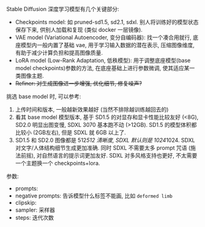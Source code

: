 Stable Diffusion 深度学习模型有几个关键部分:
- Checkpoints model: 如 pruned-sd1.5, sd2.1, sdxl. 别人将训练好的模型状态保存下来, 供别人加载和复现 (类似 docker 一层镜像).
- VAE model (Variational Autoencoder, 变分自编码器): 找一个凑合用就行, 底座模型内一般内置了基础 vae, 用于学习输入数据的潜在表示, 压缩图像维度, 有助于减少计算负担和提高图像质量.
- LoRA model (Low-Rank Adaptation, 低秩模型): 用于调整底座模型(base model checkpoints)参数的方法, 在底座基础上进行参数微调, 使其适应某一类图像主题.
- ~~Refiner: 对生成图像进一步增强, 优化细节, 修复噪声?~~

挑选 base model 时, 可以参考: 
1. 上传时间和版本, 一般越新效果越好 (当然不排除越训练越回去的)
2. 看其 base model 模型版本, 基于 SD1.5 的对显存和显卡性能比较友好 (<8G), SD2.0 明显出图变慢,  SDXL 3070 基本跑不动 (>12GB). SD1.5 的模型体积都比较小 (2GB左右), 但是 SDXL 就 6GB 以上了. 
3. SD1.5 和 SD2.0 图像都是 512*512 清晰度, SDXL 默认则是 1024*1024. SDXL 对文字/人体结构细节生成更加准确. 同时 SDXL 不需要太多 prompt 咒语 (施法前摇), 对自然语言的提示词更加友好. SDXL 对多风格支持也更好, 不太需要一个主题换一个 checkpoints+lora.

参数:
- prompts: 
- negative prompts: 告诉模型什么标签不能画, 比如 `deformed limb`
- clipskip:
- sampler: 采样器
- steps: 迭代次数
